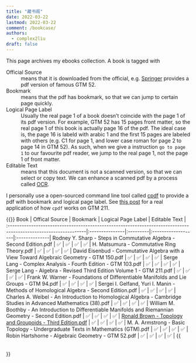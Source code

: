 ```yaml
---
title: "藏书阁"
date: 2022-03-22
lastmod: 2022-03-22
comment: /bookcase/
authors:
  - complex2liu
draft: false
---
```


This page archives my ebooks collection. A book is tagged with

<dl>
<dt>Official Source</dt>
<dd>
means that it is downloaded from the official, e.g.
<a href="https://link.springer.com/book/10.1007/978-1-4757-3849-0">Springer</a>
provides a pdf version of famous GTM 52.
</dd>

<dt>Bookmark</dt>
<dd>
means that the pdf has bookmark, so that we can jump to certain page quickly.
</dd>

<dt>Logical Page Label</dt>
<dd>
Usually the real page 1 of a book doesn’t coincide with
the page 1 of its pdf version. For example, GTM 52 has 15 pages front matter,
so the real page 1 of this book is actually page 16 of the pdf.
The ideal case is, the page 16 is labeld with arabic 1 and
the first 15 pages are labeled with others
(e.g. C1 for page 1, and lower case roman for page 2 to page 14 in GTM 52).
As such, when we give a instruction
<code>go to page 1</code> to our favourite pdf reader,
we jump to the real page 1, not the page 1 of front matter.
</dd>

<dt>Editable Text</dt>
<dd>
means that this document is not a scanned version,
so that we can select or copy text.
We can enhance a scanned pdf by a process called
<a href="https://en.wikipedia.org/wiki/Optical_character_recognition">OCR</a>.
</dd>
</dl>

I personally use a open-sourced command line tool called
[cpdf](https://community.coherentpdf.com/)
to provide a pdf with bookmark and logical page label.
See [this post](/blog/2022/01-12/) for a real application of
how `cpdf` works on GTM 211.

{{<table class="full-width">}}
Book                                                                                                            | Offical Source | Bookmark | Logical Page Label | Editable Text |
:---------------------------------------------------------------------------------------------------------------|:---------------|:---------|:-------------------|:--------------|
Rodney Y. Sharp - Steps in Commutative Algebra - Second Edition.pdf                                             | ✅             | ✅       | ✅                 | ✅            |
H. Matsumura - Commutative Ring Theory.pdf                                                                      | ✅             | ✅       | ✅                 | ✅            |
David Eisenbud - Commutative Algebra with a View Toward Algebraic Geometry - GTM 150.pdf                        | ✅             | ✅       | ✅                 | ✅            |
Serge Lang - Complex Analysis - Fourth Edition - GTM 103.pdf                                                    | ✅             | ✅       | ✅                 | ✅            |
Serge Lang - Algebra - Revised Third Edition Volume 1 - GTM 211.pdf                                             | ✅             | ✅       | ✅                 | ✅            |
Frank W. Warner - Foundations of Differentiable Manifolds and Lie Groups - GTM 94.pdf                           | ✅             | ✅       | ✅                 | ✅            |
Sergei I. Gelfand, Yuri I. Manin - Methods of Homological Algebra - Second Edition.pdf                          | ✅             | ✅       | ✅                 | ✅            |
Charles A. Weibel - An Introduction to Homological Algebra - Cambridge Studies in Advanced Mathematics (38).pdf | ✅             | ✅       | ✅                 | ✅            |
William M. Boothby - An Introduction to Differentiable Manifolds and Riemannian Geometry - Second Edition.pdf   | ✅             | ✅       | ✅                 | ✅            |
[Ronald Brown - Topology and Groupoids - Third Edition.pdf](http://groupoids.org.uk/pdffiles/topgrpds-e.pdf)    | ✅             | ✅       | ✅                 | ✅            |
M. A. Armstrong - Basic Topology - Undergraduate Texts in Mathematics (GTM).pdf                                 | ✅             | ✅       | ✅                 | ✅            |
Robin Hartshorne - Algebraic Geometry - GTM 52.pdf                                                              | ✅             | ✅       | ✅                 | ✅            |
{{</table>}}
